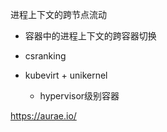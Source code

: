
进程上下文的跨节点流动
   - 容器中的进程上下文的跨容器切换 

- csranking

- kubevirt + unikernel
  - hypervisor级别容器

https://aurae.io/